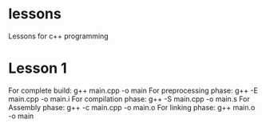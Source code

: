 # lessons
Lessons for c++ programming

# Lesson 1
For complete build: g++ main.cpp -o main
For preprocessing phase: g++ -E main.cpp -o main.i
For compilation phase: g++ -S main.cpp -o main.s
For Assembly phase: g++ -c main.cpp -o main.o
For linking phase: g++ main.o -o main